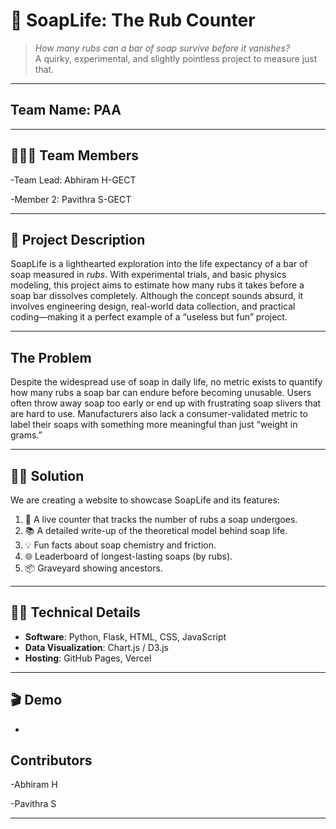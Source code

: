 # 🧼 SoapLife: The Rub Counter

> *How many rubs can a bar of soap survive before it vanishes?*  
> A quirky, experimental, and slightly pointless project to measure just that.

---
##    Team Name: PAA
---

## 🧑‍🤝‍🧑 Team Members
 
-Team Lead:  Abhiram H-GECT

-Member 2: Pavithra S-GECT

---
## 🧠 Project Description

SoapLife is a lighthearted exploration into the life expectancy of a bar of soap measured in *rubs*. With experimental trials, and basic physics modeling, this project aims to estimate how many rubs it takes before a soap bar dissolves completely. Although the concept sounds absurd, it involves engineering design, real-world data collection, and practical coding—making it a perfect example of a “useless but fun” project.

---
## The Problem

Despite the widespread use of soap in daily life, no metric exists to quantify how many rubs a soap bar can endure before becoming unusable. Users often throw away soap too early or end up with frustrating soap slivers that are hard to use. Manufacturers also lack a consumer-validated metric to label their soaps with something more meaningful than just “weight in grams.”

---
## 👨‍🔬 Solution

We are creating a website to showcase SoapLife and its features:
1. 🎥 A live counter that tracks the number of rubs a soap undergoes.
2. 📚 A detailed write-up of the theoretical model behind soap life.
3. 💡 Fun facts about soap chemistry and friction.
4. 🌐 Leaderboard of longest-lasting soaps (by rubs).
5. 📦 Graveyard showing ancestors. 
---

## 👩‍💻 Technical Details

- **Software**: Python, Flask, HTML, CSS, JavaScript
- **Data Visualization**: Chart.js / D3.js
- **Hosting**: GitHub Pages, Vercel

---

## 🎬 Demo 

-

## Contributors

-Abhiram H

-Pavithra S

---



